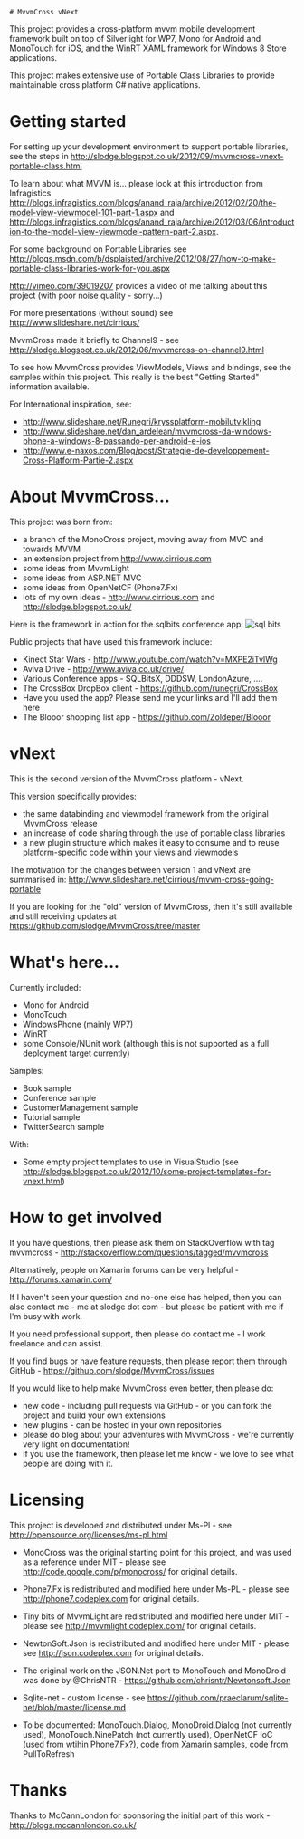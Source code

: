 	# MvvmCross vNext

This project provides a cross-platform mvvm mobile development framework built on top of Silverlight for WP7, Mono for Android and MonoTouch for iOS, and the WinRT XAML framework for Windows 8 Store applications.

This project makes extensive use of Portable Class Libraries to provide maintainable cross platform C# native applications.

# Getting started

For setting up your development environment to support portable libraries, see the steps in http://slodge.blogspot.co.uk/2012/09/mvvmcross-vnext-portable-class.html

To learn about what MVVM is... please look at this introduction from Infragistics http://blogs.infragistics.com/blogs/anand_raja/archive/2012/02/20/the-model-view-viewmodel-101-part-1.aspx and http://blogs.infragistics.com/blogs/anand_raja/archive/2012/03/06/introduction-to-the-model-view-viewmodel-pattern-part-2.aspx.

For some background on Portable Libraries see http://blogs.msdn.com/b/dsplaisted/archive/2012/08/27/how-to-make-portable-class-libraries-work-for-you.aspx

http://vimeo.com/39019207 provides a video of me talking about this project (with poor noise quality - sorry...) 

For more presentations (without sound) see http://www.slideshare.net/cirrious/

MvvmCross made it briefly to Channel9 - see http://slodge.blogspot.co.uk/2012/06/mvvmcross-on-channel9.html

To see how MvvmCross provides ViewModels, Views and bindings, see the samples within this project. This really is the best "Getting Started" information available.

For International inspiration, see:

- http://www.slideshare.net/Runegri/kryssplatform-mobilutvikling
- http://www.slideshare.net/dan_ardelean/mvvmcross-da-windows-phone-a-windows-8-passando-per-android-e-ios
- http://www.e-naxos.com/Blog/post/Strategie-de-developpement-Cross-Platform-Partie-2.aspx

# About MvvmCross...

This project was born from:

- a branch of the MonoCross project, moving away from MVC and towards MVVM
- an extension project from http://www.cirrious.com
- some ideas from MvvmLight
- some ideas from ASP.NET MVC
- some ideas from OpenNetCF (Phone7.Fx)
- lots of my own ideas - http://www.cirrious.com and http://slodge.blogspot.co.uk/

Here is the framework in action for the sqlbits conference app:
![sql bits](http://i.imgur.com/lVPv1.png)
<!-- http://i.imgur.com/vfWen.png -->

Public projects that have used this framework include:

- Kinect Star Wars - http://www.youtube.com/watch?v=MXPE2iTvlWg
- Aviva Drive - http://www.aviva.co.uk/drive/
- Various Conference apps - SQLBitsX, DDDSW, LondonAzure, ....
- The CrossBox DropBox client - https://github.com/runegri/CrossBox
- Have you used the app? Please send me your links and I'll add them here
- The Blooor shopping list app - https://github.com/Zoldeper/Blooor

# vNext

This is the second version of the MvvmCross platform - vNext.

This version specifically provides:

- the same databinding and viewmodel framework from the original MvvmCross release
- an increase of code sharing through the use of portable class libraries
- a new plugin structure which makes it easy to consume and to reuse platform-specific code within your views and viewmodels

The motivation for the changes between version 1 and vNext are summarised in: http://www.slideshare.net/cirrious/mvvm-cross-going-portable
 
If you are looking for the "old" version of MvvmCross, then it's still available and still receiving updates at https://github.com/slodge/MvvmCross/tree/master

# What's here...

Currently included:

- Mono for Android 
- MonoTouch 
- WindowsPhone (mainly WP7)
- WinRT
- some Console/NUnit work (although this is not supported as a full deployment target currently)

Samples:

- Book sample
- Conference sample
- CustomerManagement sample
- Tutorial sample
- TwitterSearch sample

With:

- Some empty project templates to use in VisualStudio (see http://slodge.blogspot.co.uk/2012/10/some-project-templates-for-vnext.html)

# How to get involved

If you have questions, then please ask them on StackOverflow with tag mvvmcross - http://stackoverflow.com/questions/tagged/mvvmcross

Alternatively, people on Xamarin forums can be very helpful - http://forums.xamarin.com/

If I haven't seen your question and no-one else has helped, then you can also contact me - me at slodge dot com - but please be patient with me if I'm busy with work.

If you need professional support, then please do contact me - I work freelance and can assist.

If you find bugs or have feature requests, then please report them through GitHub - https://github.com/slodge/MvvmCross/issues

If you would like to help make MvvmCross even better, then please do:

- new code - including pull requests via GitHub - or you can fork the project and build your own extensions
- new plugins - can be hosted in your own repositories
- please do blog about your adventures with MvvmCross - we're currently very light on documentation!
- if you use the framework, then please let me know - we love to see what people are doing with it.

# Licensing

This project is developed and distributed under Ms-Pl - see http://opensource.org/licenses/ms-pl.html

- MonoCross was the original starting point for this project, and was used as a reference under MIT - please see http://code.google.com/p/monocross/ for original details.
- Phone7.Fx is redistributed and modified here under Ms-PL - please see http://phone7.codeplex.com for original details.
- Tiny bits of MvvmLight are redistributed and modified here under MIT - please see http://mvvmlight.codeplex.com/ for original details.
- NewtonSoft.Json is redistributed and modified here under MIT - please see http://json.codeplex.com for original details. 
- The original work on the JSON.Net port to MonoTouch and MonoDroid was done by @ChrisNTR - https://github.com/chrisntr/Newtonsoft.Json
- Sqlite-net - custom license - see https://github.com/praeclarum/sqlite-net/blob/master/license.md

- To be documented: MonoTouch.Dialog, MonoDroid.Dialog (not currently used), MonoTouch.NinePatch (not currently used), OpenNetCF IoC (used from wtihin Phone7.Fx?), code from Xamarin samples, code from PullToRefresh

# Thanks

Thanks to McCannLondon for sponsoring the initial part of this work - http://blogs.mccannlondon.co.uk/